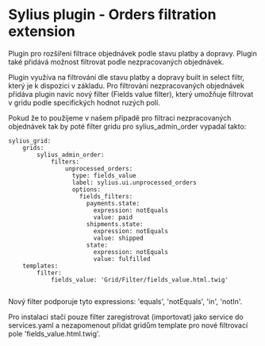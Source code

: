 <h1>Sylius plugin - Orders filtration extension</h1>

<p>
    Plugin pro rozšíření filtrace objednávek podle stavu platby a dopravy. Plugin také přidává možnost filtrovat podle nezpracovaných objednávek.
</p>

<p>
    Plugin využíva na filtrování dle stavu platby a dopravy built in select filtr, který je k dispozici v základu.
    Pro filtrování nezpracovaných objednávek přidáva plugin navíc nový filter (Fields value filter), který umožňuje filtrovat v gridu podle specifických hodnot ruzých polí.
</p>

<p>Pokud že to použijeme v našem případě pro filtraci nezpracovaných objednávek tak by poté filter gridu pro sylius_admin_order vypadal takto:</p>
<code>sylius_grid:
    grids:
        sylius_admin_order:
            filters:
                unprocessed_orders:
                  type: fields_value
                  label: sylius.ui.unprocessed_orders
                  options:
                    fields_filters:
                      payments.state:
                        expression: notEquals
                        value: paid
                      shipments.state:
                        expression: notEquals
                        value: shipped
                      state:
                        expression: notEquals
                        value: fulfilled
    templates:
        filter:
            fields_value: 'Grid/Filter/fields_value.html.twig'

</code>

<p>Nový filter podporuje tyto expressions: 'equals', 'notEquals', 'in', 'notIn'.</p>
<p>Pro instalaci stačí pouze filter zaregistrovat (importovat) jako service do services.yaml a nezapomenout přidat gridům template pro nové filtrovací pole 'fields_value.html.twig'.</p>
